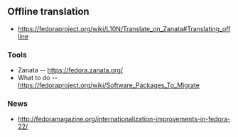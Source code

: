 ## Offline translation
* https://fedoraproject.org/wiki/L10N/Translate_on_Zanata#Translating_offline

### Tools

* Zanata -- https://fedora.zanata.org/
* What to do -- https://fedoraproject.org/wiki/Software_Packages_To_Migrate

### News
* http://fedoramagazine.org/internationalization-improvements-in-fedora-22/
